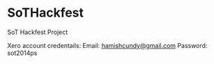 SoTHackfest
===========

SoT Hackfest Project

Xero account credentails:
Email: hamishcundy@gmail.com
Password: sot2014ps
